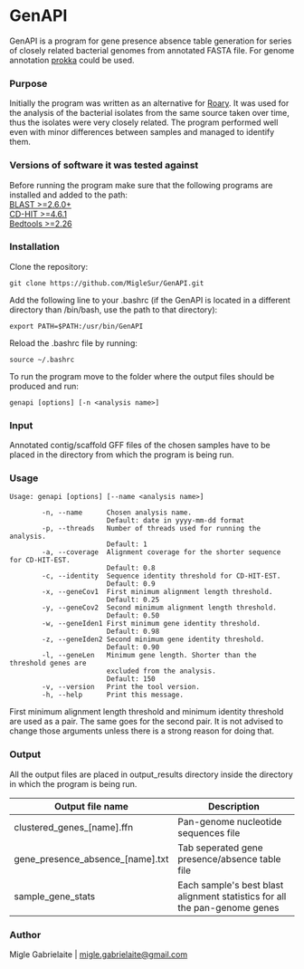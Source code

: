 # GenAPI

GenAPI is a program for gene presence absence table generation for series of closely related bacterial genomes from annotated FASTA file. For genome annotation [prokka](https://github.com/tseemann/prokka) could be used.

### Purpose

Initially the program was written as an alternative for [Roary](http://sanger-pathogens.github.io/Roary/). It was used for the analysis of the bacterial isolates from the same source taken over time, thus the isolates were very closely related. The program performed well even with minor differences between samples and managed to identify them. 

### Versions of software it was tested against

Before running the program make sure that the following programs are installed and added to the path: <br/>
[BLAST >=2.6.0+](https://blast.ncbi.nlm.nih.gov/Blast.cgi?CMD=Web&PAGE_TYPE=BlastDocs&DOC_TYPE=Download) <br/>
[CD-HIT >=4.6.1](http://weizhongli-lab.org/cd-hit/) <br/>
[Bedtools >=2.26](http://bedtools.readthedocs.io/en/latest/) <br/>

### Installation

Clone the repository:
```shell
git clone https://github.com/MigleSur/GenAPI.git
```

Add the following line to your .bashrc (if the GenAPI is located in a different directory than /bin/bash, use the path to that directory):
```shell
export PATH=$PATH:/usr/bin/GenAPI
```

Reload the .bashrc file by running:
```shell
source ~/.bashrc
```

To run the program move to the folder where the output files should be produced and run:
```
genapi [options] [-n <analysis name>]
```

### Input

Annotated contig/scaffold GFF files of the chosen samples have to be placed in the directory from which the program is being run. 

### Usage

```
Usage: genapi [options] [--name <analysis name>]

        -n, --name      Chosen analysis name.
                        Default: date in yyyy-mm-dd format
        -p, --threads   Number of threads used for running the analysis.
                        Default: 1
        -a, --coverage  Alignment coverage for the shorter sequence for CD-HIT-EST.
                        Default: 0.8
        -c, --identity  Sequence identity threshold for CD-HIT-EST.
                        Default: 0.9
        -x, --geneCov1  First minimum alignment length threshold.
                        Default: 0.25
        -y, --geneCov2  Second minimum alignment length threshold.
                        Default: 0.50
        -w, --geneIden1 First minimum gene identity threshold.
                        Default: 0.98
        -z, --geneIden2 Second minimum gene identity threshold.
                        Default: 0.90
        -l, --geneLen   Minimum gene length. Shorter than the threshold genes are
                        excluded from the analysis.
                        Default: 150
        -v, --version   Print the tool version.
        -h, --help      Print this message.
```
First minimum alignment length threshold and minimum identity threshold are used as a pair. The same goes for the second pair. It is not advised to change those arguments unless there is a strong reason for doing that.

### Output

All the output files are placed in output_results directory inside the directory in which the program is being run. <br/>

Output file name | Description
------------ | -------------
clustered_genes_[name].ffn | Pan-genome nucleotide sequences file
gene_presence_absence_[name].txt | Tab seperated gene presence/absence table file
sample_gene_stats | Each sample's best blast alignment statistics for all the pan-genome genes

### Author

Migle Gabrielaite | migle.gabrielaite@gmail.com

